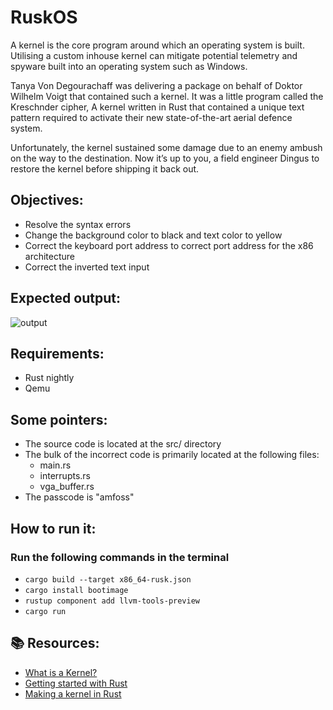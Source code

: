 # RuskOS

A kernel is the core program around which an operating system is built. Utilising a custom inhouse kernel can mitigate potential telemetry and spyware built into an operating system such as Windows.

Tanya Von Degourachaff was delivering a package on behalf of Doktor Wilhelm Voigt that contained such a kernel. It was a little program called the Kreschnder cipher, A kernel written in Rust that contained a unique text pattern required to activate their new state-of-the-art aerial defence system.

Unfortunately, the kernel sustained some damage due to an enemy ambush on the way to the destination. Now it’s up to you, a field engineer Dingus to restore the kernel before shipping it back out.

## Objectives:
- Resolve the syntax errors
- Change the background color to black and text color to yellow
- Correct the keyboard port address to correct port address for the x86 architecture
- Correct the inverted text input

## Expected output:
![output](https://github.com/BiscuitBobby/ruskos-problem-repo/blob/main/output.gif)

## Requirements:
- Rust nightly
- Qemu

## Some pointers:
- The source code is located at the src/ directory
- The bulk of the incorrect code is primarily located at the following files:
  - main.rs
  - interrupts.rs
  - vga_buffer.rs
- The passcode is "amfoss"

## How to run it:
### Run the following commands in the terminal
- ```cargo build --target x86_64-rusk.json```
- ```cargo install bootimage```
- ```rustup component add llvm-tools-preview```
- ```cargo run```

## 📚 Resources: 
- <a href="https://www.geeksforgeeks.org/kernel-in-operating-system/">What is a Kernel?</a>
- <a href="https://doc.rust-lang.org/book/ch01-00-getting-started.html">Getting started with Rust</a>
- <a href="https://os.phil-opp.com/minimal-rust-kernel/">Making a kernel in Rust</a>
  

